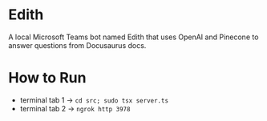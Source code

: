 # Edith

A local Microsoft Teams bot named Edith that uses OpenAI and Pinecone to answer questions from Docusaurus docs.

# How to Run

- terminal tab 1 -> `cd src; sudo tsx server.ts`
- terminal tab 2 -> `ngrok http 3978`
